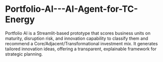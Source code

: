 # Portfolio-AI---AI-Agent-for-TC-Energy
Portfolio AI is a Streamlit-based prototype that scores business units on maturity, disruption risk, and innovation capability to classify them and recommend a Core/Adjacent/Transformational investment mix. It generates tailored innovation ideas, offering a transparent, explainable framework for strategic planning.
